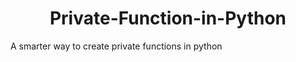<h1 align="center">Private-Function-in-Python</h1>
A smarter way to create private functions in python
